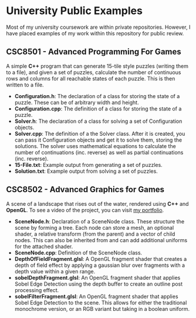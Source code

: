 # University Public Examples
 Most of my university coursework are within private repositories. However, I have placed examples of my work within this repository for public review.



## CSC8501 - Advanced Programming For Games

A simple **C++** program that can generate 15-tile style puzzles (writing them to a file), and given a set of puzzles, calculate the number of continuous rows and columns for all reachable states of each puzzle. This is then written to a file.



- **Configuration.h**: The declaration of a class for storing the state of a puzzle. These can be of arbitrary width and height.
- **Configuration.cpp**: The definition of a class for storing the state of a puzzle.
- **Solver.h**: The declaration of a class for solving a set of Configuration objects. 
- **Solver.cpp**: The definition of a the Solver class. After it is created, you can pass it Configuration objects and get it to solve them, storing the solutions. The solver uses mathematical equations to calculate the number of continuations (inc. reverse) as well as partial continuations (inc. reverse).
- **15-File.txt**: Example output from generating a set of puzzles.
- **Solution.txt**: Example output from solving a set of puzzles.



## CSC8502 - Advanced Graphics for Games

A scene of a landscape that rises out of the water, rendered using **C++** and **OpenGL**. To see a video of the project, you can visit [my portfolio](https://charsleyj.github.io).



- **SceneNode.h**: Declaration of a SceneNode class. These structure the scene by forming a tree. Each node can store a mesh, an optional shader, a relative transform (from the parent) and a vector of child nodes. This can also be inherited from and can add additional uniforms for the attached shader.
- **SceneNode.cpp**: Definition of the SceneNode class.
- **DepthOfFieldFragment.glsl**: A OpenGL fragment shader that creates a depth of field effect by applying a gaussian blur over fragments with a depth value within a given range.
- **sobelDepthFragment.glsl**: An OpenGL fragment shader that applies Sobel Edge Detection using the depth buffer to create an outline post processing effect.
- **sobelFilterFragment.glsl**: An OpenGL fragment shader that applies Sobel Edge Detection to the scene. This allows for either the traditional monochrome version, or an RGB variant but taking in a boolean uniform.